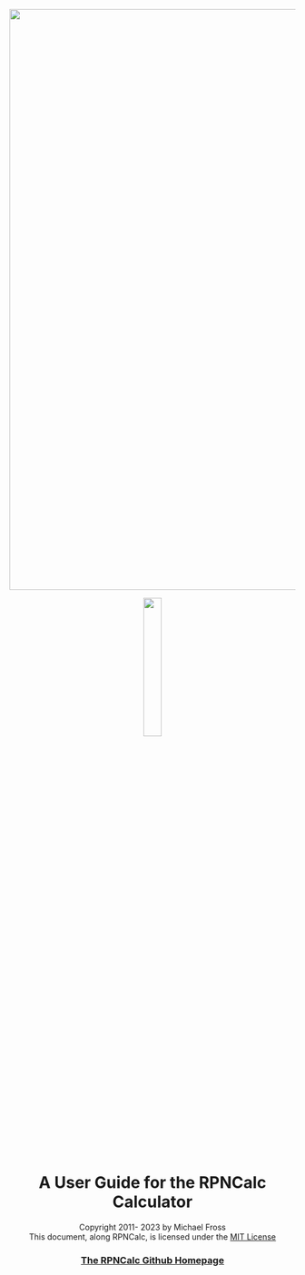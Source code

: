 <p align="center"> <img width="1024" src ="https://github.com/frossm/rpncalc/raw/master/graphics/ReadmeHeader.jpg"> </p>
<p align="center"> <img width="25%" src="https://github.com/frossm/rpncalc/raw/master/graphics/PostIt-512x512.jpg"> </p> 

<h1 align="center">A User Guide for the RPNCalc Calculator</h1>

<p align="center"> Copyright 2011- 2023 by Michael Fross<br>
This document, along RPNCalc, is licensed under the <a href="https://opensource.org/license/mit/">MIT License</a></p>

<h3 align="center"> 
	<a href="https://github.com/frossm/rpncalc">The RPNCalc Github Homepage</a>
</h3>
